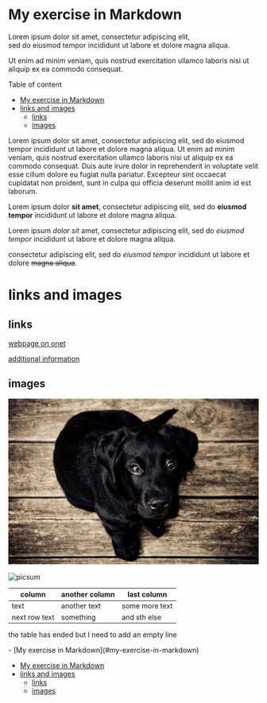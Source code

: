 <!-- Example of title -->
My exercise in Markdown<!-- omit in toc-->
============================
Lorem ipsum dolor sit amet, consectetur adipiscing elit,   
sed do eiusmod tempor incididunt ut labore et dolore magna aliqua. 

Ut enim ad minim veniam, quis nostrud exercitation ullamco laboris nisi ut aliquip ex ea commodo consequat.


<!-- Here comes the table of content -->

Table of content
- [My exercise in Markdown](#my-exercise-in-markdown)
- [links and images](#links-and-images)
  - [links](#links)
  - [images](#images)




<!-- Example of paragraph of text with line break -->

<!-- Example of another paragraph -->

Lorem ipsum dolor sit amet, consectetur adipiscing elit, sed do eiusmod tempor incididunt ut labore et dolore magna aliqua. Ut enim ad minim veniam, quis nostrud exercitation ullamco laboris nisi ut aliquip ex ea commodo consequat. Duis aute irure dolor in reprehenderit in voluptate velit esse cillum dolore eu fugiat nulla pariatur. Excepteur sint occaecat cupidatat non proident, sunt in culpa qui officia deserunt mollit anim id est laborum.

<!-- Example of bold -->
Lorem ipsum dolor **sit amet**, consectetur adipiscing elit, sed do __eiusmod tempor__ incididunt ut labore et dolore magna aliqua. 

<!-- Example of italic  -->

Lorem ipsum *dolor sit* amet, consectetur adipiscing elit, sed do _eiusmod tempor_ incididunt ut labore et dolore magna aliqua. 


<!-- Example of strikethrough -->
consectetur adipiscing elit, sed do _eiusmod tempor_ incididunt ut labore et dolore ~~magna aliqua~~. 

<!-- Example of headers -->

# links and images

## links 


<!-- Example of external link -->

[webpage on onet](https://www.onet.pl/)

<!-- Example of link to another file -->

[additional information](new_file.md)

<!-- Example of an image -->
## images
![pies](./pies.jpg "the dog")

<!-- Example of an image from local file -->
![picsum](https://picsum.photos/seed/picsum/200/300 "Good")

<!-- Example of an image with hover text -->

<!-- Example of equation or inline code -->

<!-- Example of a block of code -->

<!-- Example of code highlighting -->

<!-- Example of quote -->

<!-- Example of bullet list -->

<!-- Example of numbered list -->

<!-- Example of table -->

column | another column | last column
------ | -------------- | ------------
text | another text | some more text
next row text | something | and sth else

the table has ended but I need to add an empty line
<!-- Paragraph after table -->- [My exercise in Markdown](#my-exercise-in-markdown)
- [My exercise in Markdown](#my-exercise-in-markdown)
- [links and images](#links-and-images)
  - [links](#links)
  - [images](#images)
